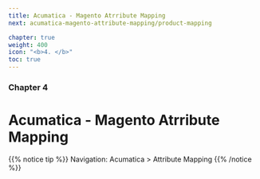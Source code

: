 ```yaml
---
title: Acumatica - Magento Atrribute Mapping
next: acumatica-magento-attribute-mapping/product-mapping

chapter: true
weight: 400
icon: "<b>4. </b>"
toc: true
---
```


### Chapter 4

# Acumatica - Magento Atrribute Mapping

{{% notice tip %}}
Navigation: Acumatica > Attribute Mapping
{{% /notice %}}
